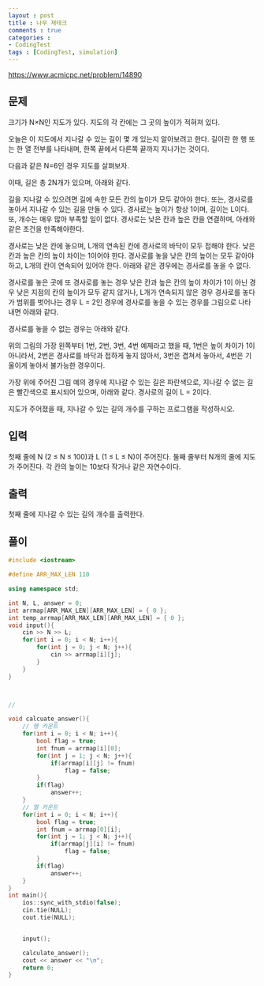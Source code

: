 ```yaml
---
layout : post
title : 나무 재테크
comments : true
categories : 
- CodingTest
tags : [CodingTest, simulation]
---
```


https://www.acmicpc.net/problem/14890

## 문제
크기가 N×N인 지도가 있다. 지도의 각 칸에는 그 곳의 높이가 적혀져 있다.

오늘은 이 지도에서 지나갈 수 있는 길이 몇 개 있는지 알아보려고 한다. 길이란 한 행 또는 한 열 전부를 나타내며, 한쪽 끝에서 다른쪽 끝까지 지나가는 것이다.

다음과 같은 N=6인 경우 지도를 살펴보자.



이때, 길은 총 2N개가 있으며, 아래와 같다.



길을 지나갈 수 있으려면 길에 속한 모든 칸의 높이가 모두 같아야 한다. 또는, 경사로를 놓아서 지나갈 수 있는 길을 만들 수 있다. 경사로는 높이가 항상 1이며, 길이는 L이다. 또, 개수는 매우 많아 부족할 일이 없다. 경사로는 낮은 칸과 높은 칸을 연결하며, 아래와 같은 조건을 만족해야한다.

경사로는 낮은 칸에 놓으며, L개의 연속된 칸에 경사로의 바닥이 모두 접해야 한다.
낮은 칸과 높은 칸의 높이 차이는 1이어야 한다.
경사로를 놓을 낮은 칸의 높이는 모두 같아야 하고, L개의 칸이 연속되어 있어야 한다.
아래와 같은 경우에는 경사로를 놓을 수 없다.

경사로를 놓은 곳에 또 경사로를 놓는 경우
낮은 칸과 높은 칸의 높이 차이가 1이 아닌 경우
낮은 지점의 칸의 높이가 모두 같지 않거나, L개가 연속되지 않은 경우
경사로를 놓다가 범위를 벗어나는 경우
L = 2인 경우에 경사로를 놓을 수 있는 경우를 그림으로 나타내면 아래와 같다.



경사로를 놓을 수 없는 경우는 아래와 같다.



위의 그림의 가장 왼쪽부터 1번, 2번, 3번, 4번 예제라고 했을 때, 1번은 높이 차이가 1이 아니라서, 2번은 경사로를 바닥과 접하게 놓지 않아서, 3번은 겹쳐서 놓아서, 4번은 기울이게 놓아서 불가능한 경우이다.

가장 위에 주어진 그림 예의 경우에 지나갈 수 있는 길은 파란색으로, 지나갈 수 없는 길은 빨간색으로 표시되어 있으며, 아래와 같다. 경사로의 길이 L = 2이다.



지도가 주어졌을 때, 지나갈 수 있는 길의 개수를 구하는 프로그램을 작성하시오.

## 입력
첫째 줄에 N (2 ≤ N ≤ 100)과 L (1 ≤ L ≤ N)이 주어진다. 둘째 줄부터 N개의 줄에 지도가 주어진다. 각 칸의 높이는 10보다 작거나 같은 자연수이다.

## 출력
첫째 줄에 지나갈 수 있는 길의 개수를 출력한다.

## 풀이


```cpp
#include <iostream>

#define ARR_MAX_LEN 110

using namespace std;

int N, L, answer = 0;
int arrmap[ARR_MAX_LEN][ARR_MAX_LEN] = { 0 };
int temp_arrmap[ARR_MAX_LEN][ARR_MAX_LEN] = { 0 };
void input(){
    cin >> N >> L;
    for(int i = 0; i < N; i++){
        for(int j = 0; j < N; j++){
            cin >> arrmap[i][j];
        }
    }
}



//

void calcuate_answer(){
    // 행 카운트
    for(int i = 0; i < N; i++){
        bool flag = true;
        int fnum = arrmap[i][0];
        for(int j = 1; j < N; j++){
            if(arrmap[i][j] != fnum)
                flag = false;
        }
        if(flag)
            answer++;
    }
    // 열 카운트
    for(int i = 0; i < N; i++){
        bool flag = true;
        int fnum = arrmap[0][i];
        for(int j = 1; j < N; j++){
            if(arrmap[j][i] != fnum)
                flag = false;
        }
        if(flag)
            answer++;
    }
}
int main(){
    ios::sync_with_stdio(false);
    cin.tie(NULL);
    cout.tie(NULL);


    input();

    calculate_answer();
    cout << answer << "\n";
    return 0;
}
```